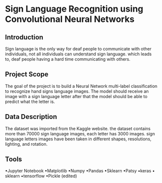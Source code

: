 
# Sign Language Recognition using Convolutional Neural Networks

## Introduction
Sign language is the only way for deaf people to communicate with other individuals, not all individuals can understand sign language. which leads to, deaf people having a hard time communicating with others.

## Project Scope
The goal of the project is to build a Neural Network multi-label classification to recognize hand signs language images. The model should receive an image with a sign language letter after that the model should be able to predict what the letter is.

## Data Description
The dataset was imported from the Kaggle website. the dataset contains more than 70000 sign language images, each letter has 3000 images. sign language letters images have been taken in different shapes, resolutions, lighting, and rotation.

## Tools
•Jupyter Notebook •Matplotlib •Numpy •Pandas •Sklearn •Patsy •keras • sklearn •tensorflow •Pickle (edited) 
